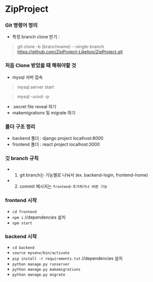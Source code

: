 # ZipProject

### Git 명령어 정리
- 특정 branch clone 받기 :

> git clone -b {branchname} --single-branch https://github.com/ZipProject-Likelion/ZipProject.git
  
### 처음 Clone 받았을 때 해줘야할 것
- mysql 서버 접속
> mysql.server start

> mysql -uroot -p

- .secret file reveal 하기
- makemigrations 및 migrate 하기
 

### 폴더 구조 정리

- backend 폴더 : django project localhost:8000
- frontend 폴더 : react project localhost:3000

### 깃 branch 규칙

- 1. git branch는 기능별로 나눠서 (ex. backend-login, frontend-home)
- 2. commit 메시지는 `frontend-추가하거나 바뀐 기능`


### frontend 시작
- `cd frontend`
- `npm i` //dependencies 설치
- `npm start`

### backend 시작
- `cd backend`
- `source myvenv/bin/activate`
- `pip install -r requirements.txt` //dependencies 설치
- `python manage.py runserver`
- `python manage.py makemigrations`
- `python manage.py migrate`
